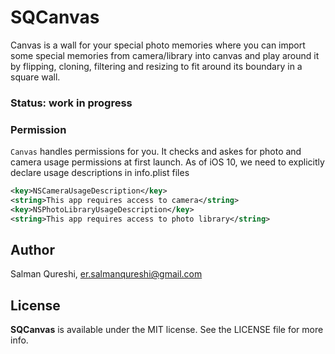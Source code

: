 
# SQCanvas

Canvas is a wall for your special photo memories where you can import some special memories from camera/library into canvas and play around it by flipping, cloning, filtering and resizing to fit around its boundary in a square wall.

### Status: work in progress

### Permission

`Canvas` handles permissions for you. It checks and askes for photo and camera usage permissions at first launch. As of iOS 10, we need to explicitly declare usage descriptions in info.plist files

```xml
<key>NSCameraUsageDescription</key>
<string>This app requires access to camera</string>
<key>NSPhotoLibraryUsageDescription</key>
<string>This app requires access to photo library</string>
```

## Author
Salman Qureshi, er.salmanqureshi@gmail.com

## License

**SQCanvas** is available under the MIT license. See the LICENSE file for more info.
